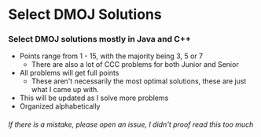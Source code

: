 # Select DMOJ Solutions
### Select DMOJ solutions mostly in Java and C++
- Points range from 1 - 15, with the majority being 3, 5 or 7
  -  There are also a lot of CCC problems for both Junior and Senior
- All problems will get full points
  - These aren't necessarily the most optimal solutions, these are just what I came up with.
- This will be updated as I solve more problems
- Organized alphabetically


###### If there is a mistake, please open an issue, I didn't proof read this too much
